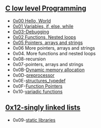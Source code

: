 ## <ins> [C low level Programming](https://en.wikipedia.org/wiki/C_(programming_language))
 * [0x00 Hello, World](https://www.geeksforgeeks.org/c-hello-world-program/)
 * [0x01 Variables, if, else, while](https://www.geeksforgeeks.org/variables-in-c/)
 * [0x03-Debugging](https://en.wikipedia.org/wiki/Debugging)
 * [0x02 Functions, Nested loops](http://www.tutorialspoint.com/cprogramming/c_functions.html/)
 * [0x05 Pointers, arrays and strings](https://www.javatpoint.com/c-pointers#:~:text=The%20pointer%20in%20C%20language,a%20pointer%20is%202%20byte.)
* 0x06 More pointers, arrays and strings
 * 0x04. More functions and nested loops
 * 0x08-recursion
 * 0x07-pointers, arrays and strings
 * 0x0B-[Dynamic memory allocation](https://www.geeksforgeeks.org/dynamic-memory-allocation-in-c-using-malloc-calloc-free-and-realloc/)
 * 0x0D-[preprocessor](https://en.wikipedia.org/wiki/Preprocessor#:~:text=In%20computer%20science%2C%20a%20preprocessor,some%20subsequent%20programs%20like%20compilers)
 * 0x0E-[structures_typedef](https://www.w3schools.com/c/c_structs.php)
 * 0x0F-[Function Pointers](https://www.geeksforgeeks.org/function-pointer-in-c/)
 * 0x10-[variadic functions](https://www.gnu.org/software/libc/manual/html_node/Variadic-Functions.html)
## <ins> 0x12-[singly linked lists](https://www.geeksforgeeks.org/what-is-linked-list/)</ins>
 * 0x09-[static libraries](https://docencia.ac.upc.edu/FIB/USO/Bibliografia/unix-c-libraries.html)
